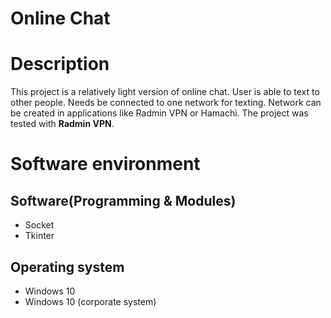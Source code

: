 # Online Chat
# Description
This project is a relatively light version of online chat. User is able to text to other people. Needs be connected to one network for texting. Network can be created in applications like Radmin VPN or Hamachi.
The project was tested with **Radmin VPN**.
# Software environment
## Software(Programming & Modules)
* Socket
* Tkinter
## Operating system
* Windows 10
* Windows 10 (corporate system)
